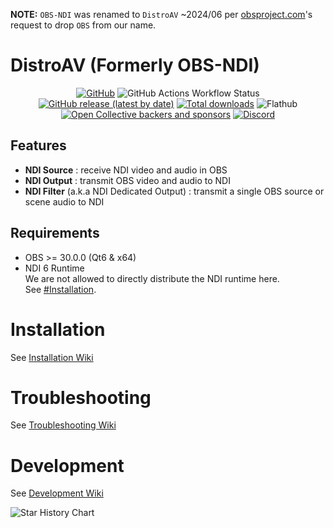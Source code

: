 **NOTE:** `OBS-NDI` was renamed to `DistroAV` ~2024/06 per [obsproject.com](https://obsproject.com)'s request to drop `OBS` from our name.

DistroAV (Formerly OBS-NDI)
==============
<div align="center">

[![GitHub](https://img.shields.io/github/license/obs-ndi/obs-ndi)](https://github.com/obs-ndi/obs-ndi/blob/master/LICENSE)
![GitHub Actions Workflow Status](https://img.shields.io/github/actions/workflow/status/obs-ndi/obs-ndi/push.yaml?label=master)
[![GitHub release (latest by date)](https://img.shields.io/github/v/release/obs-ndi/obs-ndi)](https://github.com/obs-ndi/obs-ndi/releases/latest)
[![Total downloads](https://img.shields.io/github/downloads/obs-ndi/obs-ndi/total)](https://github.com/obs-ndi/obs-ndi/releases)
![Flathub](https://img.shields.io/flathub/downloads/com.obsproject.Studio.Plugin.NDI?label=Flathub%20Installs)
[![Open Collective backers and sponsors](https://img.shields.io/opencollective/all/obs-ndi)](https://opencollective.com/obs-ndi/donate)
[![Discord](https://discordapp.com/api/guilds/1082173788101279746/widget.png)](https://discord.gg/ZuTxbUK3ug)

</div>

## Features
- **NDI Source** : receive NDI video and audio in OBS
- **NDI Output** : transmit OBS video and audio to NDI
- **NDI Filter** (a.k.a NDI Dedicated Output) : transmit a single OBS source or scene audio to NDI

## Requirements
* OBS >= 30.0.0 (Qt6 & x64)
* NDI 6 Runtime  
  We are not allowed to directly distribute the NDI runtime here.  
  See [#Installation](#installation).

# Installation

See [Installation Wiki](https://github.com/obs-ndi/obs-ndi/wiki/1.-Installation)

# Troubleshooting

See [Troubleshooting Wiki](https://github.com/obs-ndi/obs-ndi/wiki/2.-Troubleshooting)

# Development

See [Development Wiki](https://github.com/obs-ndi/obs-ndi/wiki/3.-Development)

<picture>
  <source media="(prefers-color-scheme: dark)" srcset="https://api.star-history.com/svg?repos=obs-ndi/obs-ndi&type=Date&theme=dark" />
  <source media="(prefers-color-scheme: light)" srcset="https://api.star-history.com/svg?repos=obs-ndi/obs-ndi&type=Date" />
  <img alt="Star History Chart" src="https://api.star-history.com/svg?repos=obs-ndi/obs-ndi&type=Date" />
</picture>
